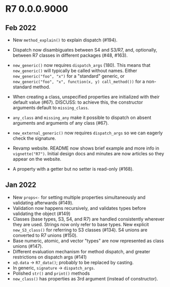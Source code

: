 # R7 0.0.0.9000

## Feb 2022

* New `method_explain()` to explain dispatch (#194).

* Dispatch now disambiguates between S4 and S3/R7, and, optionally, between
  R7 classes in different packages (#48, #163).

* `new_generic()` now requires `dispatch_args` (180). This means that 
  `new_generic()` will typically be called without names. Either 
  `new_generic("foo", "x")` for a "standard" generic, or 
  `new_generic("foo", "x", function(x, y) call_method())` for 
  a non-standard method.

* When creating a class, unspecified properties are initialized with their 
  default value (#67). DISCUSS: to achieve this, the constructor arguments
  default to `missing_class`.
  
* `any_class` and `missing_any` make it possible to dispatch on absent
  arguments and arguments of any class (#67).

* `new_external_generic()` now requires `dispatch_args` so we can eagerly 
  check the signature.

* Revamp website. README now shows brief example and more info in 
  `vignette("R7")`. Initial design docs and minutes are now articles so
  they appear on the website.

* A property with a getter but no setter is read-only (#168).

## Jan 2022

* New `props<-` for setting multiple properties simultaneously and validating
  afterwards (#149).
* Validation now happens recursively, and validates types before validating 
  the object (#149)
* Classes (base types, S3, S4, and R7) are handled consistently wherever they
  are used. Strings now only refer to base types. New explicit `new_S3_class()` for 
  referring to S3 classes (#134). S4 unions are converted to R7 unions (#150).
* Base numeric, atomic, and vector "types" are now represented as class unions
  (#147).
* Different evaluation mechanism for method dispatch, and greater restrictions 
  on dispatch args (#141)
* `x@.data` -> `R7_data()`; probably to be replaced by casting.
* In generic, `signature` -> `dispatch_args`.
* Polished `str()` and `print()` methods
* `new_class()` has properties as 3rd argument (instead of constructor).

